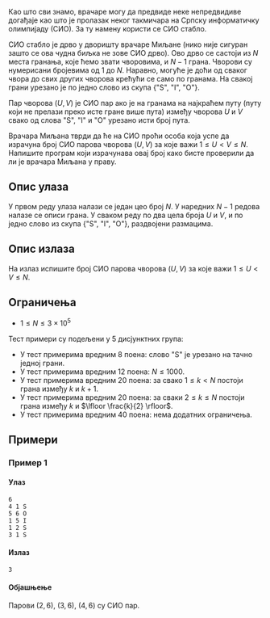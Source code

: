 Као што сви знамо, врачаре могу да предвиде неке непредвидиве догађаје као што је пролазак неког такмичара на Српску информатичку олимпијаду (СИО). За ту намену користи се СИО стабло.

СИО стабло је дрво у дворишту врачаре Миљане (нико није сигуран зашто се ова чудна биљка не зове СИО дрво). Ово дрво се састоји из $N$ места гранања, које ћемо звати чворовима, и $N-1$ грана. Чворови су нумерисани бројевима од $1$ до $N$. Наравно, могуће је доћи од сваког чвора до свих других чворова крећући се само по гранама. На свакој грани урезано је по једно слово из скупа $\{\text{"S", "I", "O"}\}$.

Пар чворова $(U, V)$ је СИО пар ако је на гранама на најкраћем путу (путу који не прелази преко исте гране више пута) између чворова $U$ и $V$ свако од слова $\text{"S"}$, $\text{"I"}$ и $\text{"O"}$ урезано исти број пута.

Врачара Миљана тврди да ће на СИО проћи особа која успе да израчуна број СИО парова чворова $(U, V)$ за које важи $1 \leq U < V \leq N$. Напишите програм који израчунава овај број како бисте проверили да ли је врачара Миљана у праву.

## Опис улаза
У првом реду улаза налази се један цео број $N$. У наредних $N-1$ редова налазе се описи грана. У сваком реду по два цела броја $U$ и $V$, и по једно слово из скупа $\{\text{"S", "I", "O"}\}$, раздвојени размацима.

## Опис излаза
На излаз испишите број СИО парова чворова $(U, V)$ за које важи $1 \leq U < V \leq N$.

## Ограничења
- $1 \leq N \leq 3 \times 10^5$

Тест примери су подељени у 5 дисјунктних група:

- У тест примерима вредним $8$ поена: слово $\text{"S"}$ је урезано на тачно једној грани.
- У тест примерима вредним $12$ поена: $N \leq 1000$.
- У тест примерима вредним $20$ поена: за свако $1 \leq k < N$ постоји грана између $k$ и $k+1$.
- У тест примерима вредним $20$ поена: за сваки $2 \leq k \leq N$ постоји грана између $k$ и $\lfloor \frac{k}{2} \rfloor$.
- У тест примерима вредним $40$ поена: нема додатних ограничења.

## Примери
### Пример 1
#### Улаз
```
6
4 1 S
5 6 O
1 5 I
1 2 S
3 1 S
```

#### Излаз
```
3
```

#### Објашњење
Парови $(2, 6)$, $(3, 6)$, $(4, 6)$ су СИО пар.
